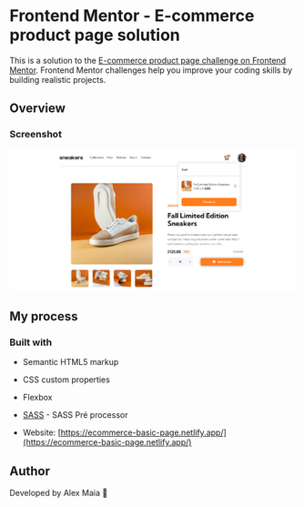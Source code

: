 # Frontend Mentor - E-commerce product page solution

This is a solution to the [E-commerce product page challenge on Frontend Mentor](https://www.frontendmentor.io/challenges/ecommerce-product-page-UPsZ9MJp6). Frontend Mentor challenges help you improve your coding skills by building realistic projects.

## Overview

### Screenshot

![](./images/screenshot.png)

## My process

### Built with

- Semantic HTML5 markup
- CSS custom properties
- Flexbox
- [SASS](https://sass-lang.com/) - SASS Pré processor

- Website: [https://ecommerce-basic-page.netlify.app/](https://ecommerce-basic-page.netlify.app/)

## Author

Developed by Alex Maia 🚀